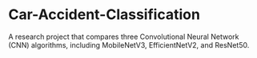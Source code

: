 # Car-Accident-Classification
A research project that compares three Convolutional Neural Network (CNN) algorithms, including MobileNetV3, EfficientNetV2, and ResNet50.
